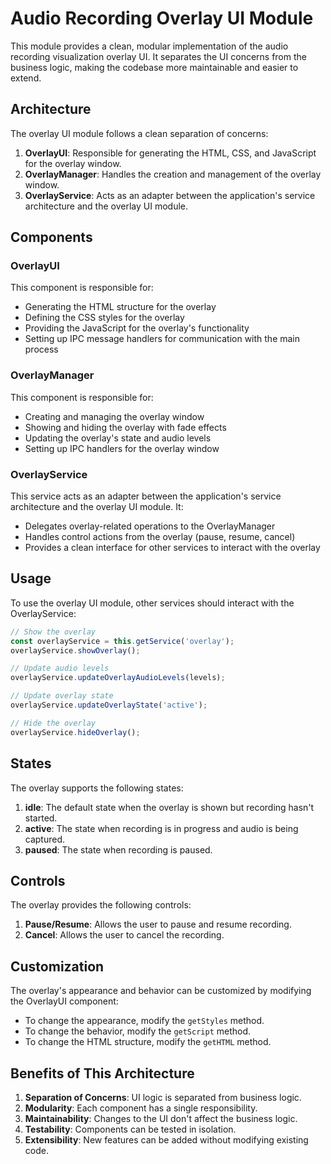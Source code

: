 # Audio Recording Overlay UI Module

This module provides a clean, modular implementation of the audio recording visualization overlay UI. It separates the UI concerns from the business logic, making the codebase more maintainable and easier to extend.

## Architecture

The overlay UI module follows a clean separation of concerns:

1. **OverlayUI**: Responsible for generating the HTML, CSS, and JavaScript for the overlay window.
2. **OverlayManager**: Handles the creation and management of the overlay window.
3. **OverlayService**: Acts as an adapter between the application's service architecture and the overlay UI module.

## Components

### OverlayUI

This component is responsible for:
- Generating the HTML structure for the overlay
- Defining the CSS styles for the overlay
- Providing the JavaScript for the overlay's functionality
- Setting up IPC message handlers for communication with the main process

### OverlayManager

This component is responsible for:
- Creating and managing the overlay window
- Showing and hiding the overlay with fade effects
- Updating the overlay's state and audio levels
- Setting up IPC handlers for the overlay window

### OverlayService

This service acts as an adapter between the application's service architecture and the overlay UI module. It:
- Delegates overlay-related operations to the OverlayManager
- Handles control actions from the overlay (pause, resume, cancel)
- Provides a clean interface for other services to interact with the overlay

## Usage

To use the overlay UI module, other services should interact with the OverlayService:

```javascript
// Show the overlay
const overlayService = this.getService('overlay');
overlayService.showOverlay();

// Update audio levels
overlayService.updateOverlayAudioLevels(levels);

// Update overlay state
overlayService.updateOverlayState('active');

// Hide the overlay
overlayService.hideOverlay();
```

## States

The overlay supports the following states:

1. **idle**: The default state when the overlay is shown but recording hasn't started.
2. **active**: The state when recording is in progress and audio is being captured.
3. **paused**: The state when recording is paused.

## Controls

The overlay provides the following controls:

1. **Pause/Resume**: Allows the user to pause and resume recording.
2. **Cancel**: Allows the user to cancel the recording.

## Customization

The overlay's appearance and behavior can be customized by modifying the OverlayUI component:

- To change the appearance, modify the `getStyles` method.
- To change the behavior, modify the `getScript` method.
- To change the HTML structure, modify the `getHTML` method.

## Benefits of This Architecture

1. **Separation of Concerns**: UI logic is separated from business logic.
2. **Modularity**: Each component has a single responsibility.
3. **Maintainability**: Changes to the UI don't affect the business logic.
4. **Testability**: Components can be tested in isolation.
5. **Extensibility**: New features can be added without modifying existing code. 